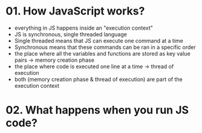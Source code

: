 # 01. How JavaScript works?

- everything in JS happens inside an "execution context"
- JS is synchronous, single threaded language
- Single threaded means that JS can execute one command at a time
- Synchronous means that these commands can be ran in a specific order
- the place where all the variables and functions are stored as key value pairs -> memory creation phase
- the place where code is executed one line at a time -> thread of execution
- both (memory creation phase & thread of execution) are part of the execution context

# 02. What happens when you run JS code?
